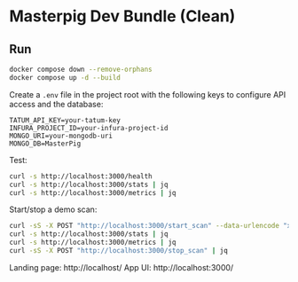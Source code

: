 # Masterpig Dev Bundle (Clean)

## Run
```bash
docker compose down --remove-orphans
docker compose up -d --build
```

Create a `.env` file in the project root with the following keys to configure
API access and the database:

```
TATUM_API_KEY=your-tatum-key
INFURA_PROJECT_ID=your-infura-project-id
MONGO_URI=your-mongodb-uri
MONGO_DB=MasterPig
```

Test:
```bash
curl -s http://localhost:3000/health
curl -s http://localhost:3000/stats | jq
curl -s http://localhost:3000/metrics | jq
```

Start/stop a demo scan:
```bash
curl -sS -X POST "http://localhost:3000/start_scan" --data-urlencode "xpub=demo-xpub" | jq
curl -s http://localhost:3000/stats | jq
curl -s http://localhost:3000/metrics | jq
curl -sS -X POST "http://localhost:3000/stop_scan" | jq
```

Landing page: http://localhost/
App UI:       http://localhost:3000/

